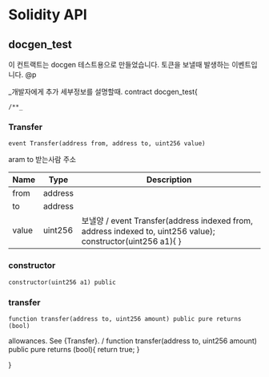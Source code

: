 # Solidity API

## docgen_test

이 컨트랙트는 docgen 테스트용으로 만들었습니다.
토큰을 보낼때 발생하는 이벤트입니다.
@p

_개발자에게 추가 세부정보를 설명할때.
contract docgen_test{

    /**_

### Transfer

```solidity
event Transfer(address from, address to, uint256 value)
```

aram to 받는사람 주소

| Name | Type | Description |
| ---- | ---- | ----------- |
| from | address |  |
| to | address |  |
| value | uint256 | 보낼양 /     event Transfer(address indexed from, address indexed to, uint256 value);          constructor(uint256 a1){             } |

### constructor

```solidity
constructor(uint256 a1) public
```

### transfer

```solidity
function transfer(address to, uint256 amount) public pure returns (bool)
```

allowances. See {Transfer}.
/
    function transfer(address to, uint256 amount) public pure returns (bool){
        return true;
    }

}

